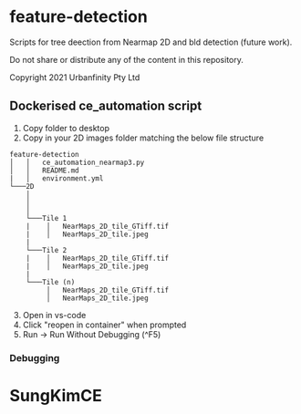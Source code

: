 # feature-detection

Scripts for tree deection from Nearmap 2D and bld detection (future work).

Do not share or distribute any of the content in this repository.

Copyright 2021 Urbanfinity Pty Ltd

## Dockerised ce_automation script

1. Copy folder to desktop
2. Copy in your 2D images folder matching the below file structure

```
feature-detection
│   │   ce_automation_nearmap3.py
│   │   README.md
|   │   environment.yml
└───2D
    │
    │
    │
    └───Tile 1
    |    │   NearMaps_2D_tile_GTiff.tif
    |    │   NearMaps_2D_tile.jpeg
    |
    └───Tile 2
    |    │   NearMaps_2D_tile_GTiff.tif
    |    │   NearMaps_2D_tile.jpeg
    |
    └───Tile (n)
         │   NearMaps_2D_tile_GTiff.tif
         │   NearMaps_2D_tile.jpeg

```

3. Open in vs-code
4. Click "reopen in container" when prompted
5. Run -> Run Without Debugging (^F5)

### Debugging
# SungKimCE
